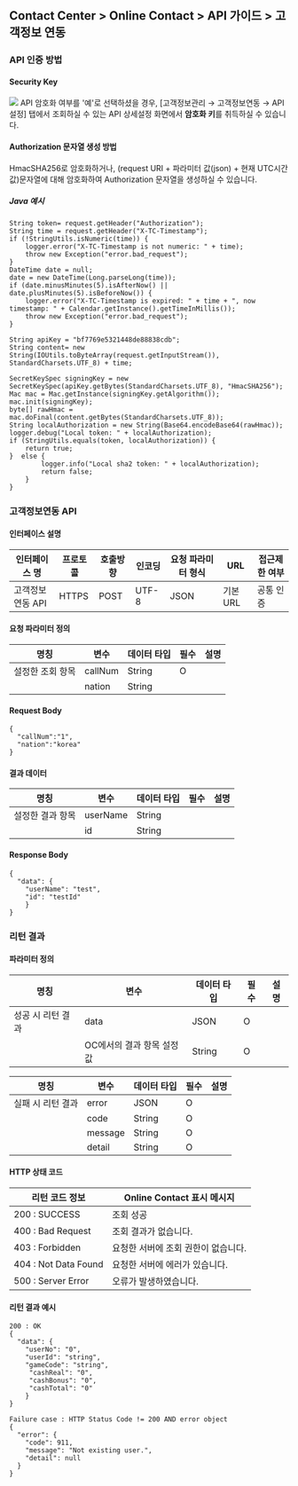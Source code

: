 ## Contact Center > Online Contact > API 가이드 > 고객정보 연동

### API 인증 방법
#### Security Key
![](http://static.toastoven.net/prod_contact_center/dev_cust_2.png)
API 암호화 여부를 '예'로 선택하셨을 경우, [고객정보관리 → 고객정보연동 → API 설정] 탭에서 조회하실 수 있는 API 상세설정 화면에서 **암호화 키**를 취득하실 수 있습니다.

#### Authorization 문자열 생성 방법
HmacSHA256로 암호화하거나, (request URI + 파라미터 값(json) + 현재 UTC시간 값)문자열에 대해 암호화하여 Authorization 문자열을 생성하실 수 있습니다.

##### Java 예시
```
String token= request.getHeader("Authorization");
String time = request.getHeader("X-TC-Timestamp");
if (!StringUtils.isNumeric(time)) {
    logger.error("X-TC-Timestamp is not numeric: " + time);
    throw new Exception("error.bad_request");
}
DateTime date = null;
date = new DateTime(Long.parseLong(time));
if (date.minusMinutes(5).isAfterNow() || date.plusMinutes(5).isBeforeNow()) {
    logger.error("X-TC-Timestamp is expired: " + time + ", now timestamp: " + Calendar.getInstance().getTimeInMillis());
    throw new Exception("error.bad_request");
}

String apiKey = "bf7769e5321448de88838cdb";
String content= new String(IOUtils.toByteArray(request.getInputStream()), StandardCharsets.UTF_8) + time;

SecretKeySpec signingKey = new SecretKeySpec(apiKey.getBytes(StandardCharsets.UTF_8), "HmacSHA256");
Mac mac = Mac.getInstance(signingKey.getAlgorithm());
mac.init(signingKey);
byte[] rawHmac = mac.doFinal(content.getBytes(StandardCharsets.UTF_8));
String localAuthorization = new String(Base64.encodeBase64(rawHmac));
logger.debug("Local token: " + localAuthorization);
if (StringUtils.equals(token, localAuthorization)) {
    return true;
}  else {
        logger.info("Local sha2 token: " + localAuthorization);
        return false;
    }
}
```

### 고객정보연동 API
#### 인터페이스 설명
|인터페이스 명|프로토콜|호출방향|인코딩|요청 파라미터 형식|URL|접근제한 여부|
|------------|-------|--------|-----|--------|--------------|---------|
|고객정보연동 API|HTTPS  |POST    |UTF-8|JSON|기본 URL|공통 인증|

#### 요청 파라미터 정의
|명칭|변수|데이터 타입|필수|설명|
|----|----|----|---------|----|
|설정한 조회 항목  |callNum|String  |O ||
|                |nation |String  |  ||

#### Request Body
```
{ 
  "callNum":"1",
  "nation":"korea"
}
```

#### 결과 데이터
|명칭|변수|데이터 타입|필수|설명|
|----|---|-----------|---|----|
|설정한 결과 항목   |userName|String| | |
|                |id |String| | |

#### Response Body
```
{
  "data": {
    "userName": "test",
    "id": "testId"
    }
}
```

### 리턴 결과
#### 파라미터 정의
|명칭|변수|데이터 타입|필수|설명|
|----|----|----------|---|----|
|성공 시 리턴 결과  |data|JSON   |O   | |
|                  |OC에서의 결과 항목 설정값|String |O   | |

|명칭|변수|데이터 타입|필수|설명|
|----|----|----------|---|----|
|실패 시 리턴 결과 | error | JSON | O | |
|              | code | String | O | |
|              | message | String | O | |
|              | detail  | String | O | |

#### HTTP 상태 코드
|리턴 코드 정보 | Online Contact 표시 메시지 |
|--------------|------------|
|200 : SUCCESS | 조회 성공           |
|400 : Bad Request | 조회 결과가 없습니다. |
|403 : Forbidden   | 요청한 서버에 조회 권한이 없습니다. |
|404 : Not Data Found | 요청한 서버에 에러가 있습니다. |
|500 : Server Error   | 오류가 발생하였습니다. |

#### 리턴 결과 예시
```
200 : OK
{
  "data": {
    "userNo": "0",
    "userId": "string",
    "gameCode": "string",
     "cashReal": "0",
     "cashBonus": "0",
     "cashTotal": "0"
    }
}

```
```
Failure case : HTTP Status Code != 200 AND error object
{
  "error": {
    "code": 911,
    "message": "Not existing user.",
    "detail": null
  }
}
```
